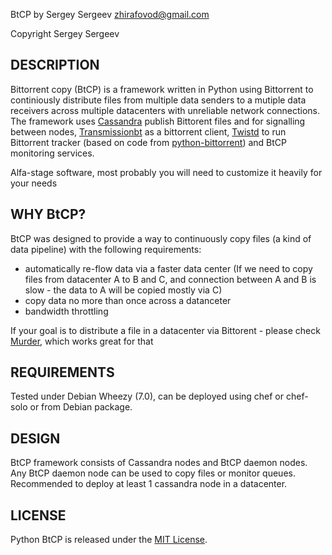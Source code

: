 BtCP by Sergey Sergeev <zhirafovod@gmail.com>

Copyright Sergey Sergeev

DESCRIPTION
-----------

Bittorrent copy (BtCP) is a framework written in Python using Bittorrent to continiously distribute files from multiple data senders to a mutiple data receivers across multiple datacenters with unreliable network connections. The framework uses [Cassandra](http://cassandra.apache.org/) publish Bittorent files and for signalling between nodes, [Transmissionbt](http://www.transmissionbt.com/) as a bittorrent client, [Twistd](http://twistedmatrix.com/trac/) to run Bittorrent tracker (based on code from [python-bittorrent](https://github.com/JosephSalisbury/python-bittorrent)) and BtCP monitoring services.

Alfa-stage software, most probably you will need to customize it heavily for your needs

WHY BtCP?
-----------

BtCP was designed to provide a way to continuously copy files (a kind of data pipeline) with the following requirements:
 * automatically re-flow data via a faster data center (If we need to copy files from datacenter A to B and C, and connection between A and B is slow - the data to A will be copied mostly via C)
 * copy data no more than once across a datanceter
 * bandwidth throttling

If your goal is to distribute a file in a datacenter via Bittorent - please check [Murder](https://github.com/lg/murder), which works great for that

REQUIREMENTS
-----------

Tested under Debian Wheezy (7.0), can be deployed using chef or chef-solo or from Debian package.

DESIGN
-----------

BtCP framework consists of Cassandra nodes and BtCP daemon nodes. Any BtCP daemon node can be used to copy files or monitor queues. Recommended to deploy at least 1 cassandra node in a datacenter. 

LICENSE
-----------
Python BtCP is released under the [MIT License](http://www.opensource.org/licenses/MIT).

